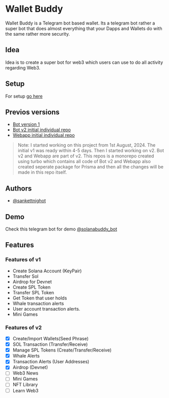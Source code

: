 
# Wallet Buddy

Wallet Buddy is a Telegram bot based wallet. Its a telegram bot rather a super bot that does almost everything that your Dapps and Wallets do with the same rather more security.

## Idea

Idea is to create a super bot for web3 which users can use to do all activity regarding Web3.

## Setup

For setup [go here](./setup.md)

## Previos versions

- [Bot version 1](https://github.com/sanketnighot/solanabuddybot)
- [Bot v2 initial individual repo](https://github.com/sanketnighot/solanabuddybot_v2)
- [Webapp initial individual repo](https://github.com/sanketnighot/solanabuddybot_webapp)

> Note: I started working on this project from 1st August, 2024. The initial v1 was ready within 4-5 days. Then I started working on v2. Bot v2 and Webapp are part of v2. This repos is a monorepo created using turbo which contains all code of Bot v2 and Webapp also created seperate package for Prisma and then all the changes will be made in this repo itself.

## Authors

- [@sankettnighot](https://www.github.com/sanketnighot)

## Demo

Check this telegram bot for demo [@solanabuddy_bot](https://t.me/solanabuddy_bot)

## Features

### Features of v1

- Create Solana Account (KeyPair)
- Transfer Sol
- Airdrop for Devnet
- Create SPL Token
- Transfer SPL Token
- Get Token that user holds
- Whale transaction alerts
- User account transaction alerts.
- Mini Games

### Features of v2

- [x]  Create/Import Wallets(Seed Phrase)
- [x]  SOL Transaction (Transfer/Receive)
- [x]  Manage SPL Tokens (Create/Transfer/Receive)
- [x]  Whale Alerts
- [x]  Transaction Alerts (User Addresses)
- [x]  Airdrop (Devnet)
- [ ]  Web3 News
- [ ]  Mini Games
- [ ]  NFT Library
- [ ]  Learn Web3
